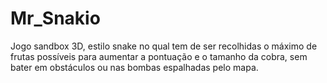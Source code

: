 # Mr_Snakio
 
Jogo sandbox 3D, estilo snake no qual tem de ser recolhidas o máximo de frutas possíveis para aumentar a pontuação e o tamanho da cobra, sem bater em obstáculos ou nas bombas espalhadas pelo mapa.
